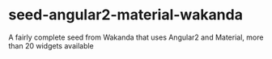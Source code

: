 # seed-angular2-material-wakanda
A fairly complete seed from Wakanda that uses Angular2 and Material, more than 20 widgets available
